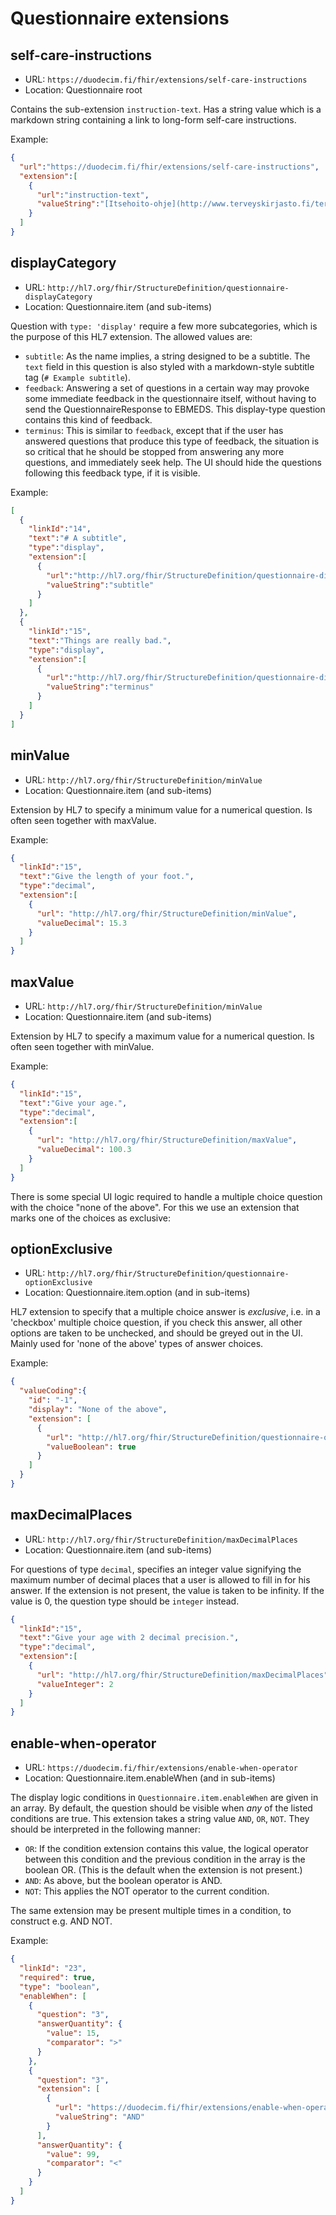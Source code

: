 # Questionnaire extensions

## self-care-instructions

* URL: `https://duodecim.fi/fhir/extensions/self-care-instructions`
* Location: Questionnaire root

Contains the sub-extension `instruction-text`. Has a string value which is a markdown string containing a link to long-form self-care instructions.

Example:

```json
{
  "url":"https://duodecim.fi/fhir/extensions/self-care-instructions",
  "extension":[
    {
      "url":"instruction-text",
      "valueString":"[Itsehoito-ohje](http://www.terveyskirjasto.fi/terveyskirjasto/tk.koti?p_artikkeli=dlk01167)"
    }
  ]
}
```

## displayCategory

* URL: `http://hl7.org/fhir/StructureDefinition/questionnaire-displayCategory`
* Location: Questionnaire.item (and sub-items)

Question with `type: 'display'` require a few more subcategories, which is the purpose of this HL7 extension. The allowed values are:

* `subtitle`: As the name implies, a string designed to be a subtitle. The `text` field in this question is also styled with a markdown-style subtitle tag (`# Example subtitle`).
* `feedback`: Answering a set of questions in a certain way may provoke some immediate feedback in the questionnaire itself, without having to send the QuestionnaireResponse to EBMEDS. This display-type question contains this kind of feedback.
* `terminus`: This is similar to `feedback`, except that if the user has answered questions that produce this type of feedback, the situation is so critical that he should be stopped from answering any more questions, and immediately seek help. The UI should hide the questions following this feedback type, if it is visible.

Example:

```json
[
  {
    "linkId":"14",
    "text":"# A subtitle",
    "type":"display",
    "extension":[
      {
        "url":"http://hl7.org/fhir/StructureDefinition/questionnaire-displayCategory",
        "valueString":"subtitle"
      }
    ]
  },
  {
    "linkId":"15",
    "text":"Things are really bad.",
    "type":"display",
    "extension":[
      {
        "url":"http://hl7.org/fhir/StructureDefinition/questionnaire-displayCategory",
        "valueString":"terminus"
      }
    ]
  }
]
```

## minValue

* URL: `http://hl7.org/fhir/StructureDefinition/minValue`
* Location: Questionnaire.item (and sub-items)

Extension by HL7 to specify a minimum value for a numerical question. Is often seen together with maxValue.

Example:

```json
{
  "linkId":"15",
  "text":"Give the length of your foot.",
  "type":"decimal",
  "extension":[
    {
      "url": "http://hl7.org/fhir/StructureDefinition/minValue",
      "valueDecimal": 15.3
    }
  ]
}
```

## maxValue

* URL: `http://hl7.org/fhir/StructureDefinition/minValue`
* Location: Questionnaire.item (and sub-items)

Extension by HL7 to specify a maximum value for a numerical question. Is often seen together with minValue.

Example:

```json
{
  "linkId":"15",
  "text":"Give your age.",
  "type":"decimal",
  "extension":[
    {
      "url": "http://hl7.org/fhir/StructureDefinition/maxValue",
      "valueDecimal": 100.3
    }
  ]
}
```

There is some special UI logic required to handle a multiple choice question with the choice "none of the above". For this we use an extension that marks one of the choices as exclusive:

## optionExclusive

* URL: `http://hl7.org/fhir/StructureDefinition/questionnaire-optionExclusive`
* Location: Questionnaire.item.option (and in sub-items)

HL7 extension to specify that a multiple choice answer is *exclusive*, i.e. in a 'checkbox' multiple choice question, if you check this answer, all other options are taken to be unchecked, and should be greyed out in the UI. Mainly used for 'none of the above' types of answer choices.

Example:

```json
{
  "valueCoding":{
    "id": "-1",
    "display": "None of the above",
    "extension": [
      {
        "url": "http://hl7.org/fhir/StructureDefinition/questionnaire-optionExclusive",
        "valueBoolean": true
      }
    ]
  }
}
```

## maxDecimalPlaces

* URL: `http://hl7.org/fhir/StructureDefinition/maxDecimalPlaces`
* Location: Questionnaire.item (and sub-items)

For questions of type `decimal`, specifies an integer value signifying the maximum number of decimal places that a user is allowed to fill in for his answer. If the extension is not present, the value is taken to be infinity. If the value is 0, the question type should be `integer` instead.

```json
{
  "linkId":"15",
  "text":"Give your age with 2 decimal precision.",
  "type":"decimal",
  "extension":[
    {
      "url": "http://hl7.org/fhir/StructureDefinition/maxDecimalPlaces",
      "valueInteger": 2
    }
  ]
}
```

## enable-when-operator

* URL: `https://duodecim.fi/fhir/extensions/enable-when-operator`
* Location: Questionnaire.item.enableWhen (and in sub-items)

The display logic conditions in `Questionnaire.item.enableWhen` are given in an array. By default, the question should be visible when *any* of the listed conditions are true. This extension takes a string value `AND`, `OR`, `NOT`. They should be interpreted in the following manner:

* `OR`: If the condition extension contains this value, the logical operator between this condition and the previous condition in the array is the boolean OR. (This is the default when the extension is not present.)
* `AND`: As above, but the boolean operator is AND.
* `NOT`: This applies the NOT operator to the current condition.

The same extension may be present multiple times in a condition, to construct e.g. AND NOT.

Example:

```json
{
  "linkId": "23",
  "required": true,
  "type": "boolean",
  "enableWhen": [
    {
      "question": "3",
      "answerQuantity": {
        "value": 15,
        "comparator": ">"
      }
    },
    {
      "question": "3",
      "extension": [
        {
          "url": "https://duodecim.fi/fhir/extensions/enable-when-operator",
          "valueString": "AND"
        }
      ],
      "answerQuantity": {
        "value": 99,
        "comparator": "<"
      }
    }
  ]
}
```